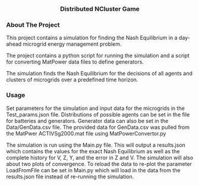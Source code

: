 <a name="readme-top"></a>

<h3 align="center">Distributed NCluster Game</h3>


### About The Project
This project contains a simulation for finding the Nash Equilibrium in a day-ahead microgrid energy management problem.

The project contains a python script for running the simulation and a script for converting MatPower data files to define generators.

The simulation finds the Nash Equilibrium for the decisions of all agents and clusters of microgrids over a predefined time horizon.

### Usage

Set parameters for the simulation and input data for the microgrids in the Test_params.json file. Distributions of possible agents can be set in the file for batteries and generators. Generator data can also be set in the Data/GenData.csv file.
The provided data for GenData.csv was pulled from the MatPwer ACTIVSg2000.mat file using MatPowerConvertor.py

The simulation is run using the Main.py file. This will output a results.json which contains the values for the exact Nash Equilibrium as well as the complete history for V, Z, Y, and the error in Z and V.
The simulation will also about two plots of convergence. To reload the data to re-plot the parameter LoadFromFile can be set in Main.py which will load in the data from the results.json file instead of re-running the simulation.
